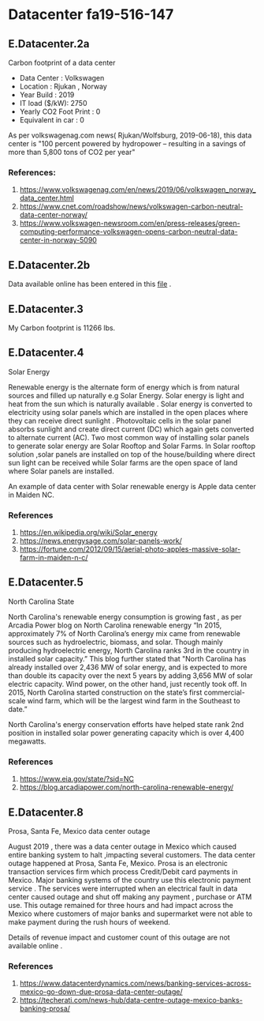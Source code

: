 # Datacenter fa19-516-147

## E.Datacenter.2a

Carbon footprint of a data center

* Data Center : Volkswagen
* Location : Rjukan , Norway
* Year Build : 2019
* IT load ($/kW): 2750
* Yearly CO2 Foot Print : 0
* Equivalent in car : 0

As per volkswagenag.com news( Rjukan/Wolfsburg, 2019-06-18), this data center is "100 percent powered by hydropower – resulting in a savings of more than 5,800 tons of CO2 per year"

### References: 
1. <https://www.volkswagenag.com/en/news/2019/06/volkswagen_norway_data_center.html>
1. <https://www.cnet.com/roadshow/news/volkswagen-carbon-neutral-data-center-norway/>
1. <https://www.volkswagen-newsroom.com/en/press-releases/green-computing-performance-volkswagen-opens-carbon-neutral-data-center-in-norway-5090>

## E.Datacenter.2b

Data available online has been entered in this [file](<https://docs.google.com/spreadsheets/d/1gh869zfjA4sVxL8-ga0af2_HLTTuOoD1IReuRSrbq4I/edit#gid=0>) .

## E.Datacenter.3

My Carbon footprint is 11266 lbs.

## E.Datacenter.4

Solar Energy

Renewable energy is the alternate form of energy which is from natural sources and filled up naturally e.g Solar Energy. 
Solar energy is light and heat from the sun which is naturally available .
Solar energy is converted to electricity using solar panels which are installed in the open places where they can receive direct sunlight . 
Photovoltaic cells in the solar panel absorbs sunlight and create direct current (DC) which again gets converted to alternate current (AC).
Two most common way of installing solar panels to generate solar energy are Solar Rooftop and Solar Farms. In Solar rooftop solution  ,solar panels are installed on top of the house/building where direct sun light can be received while Solar farms are the open space of land where Solar panels are installed.

An example of data center with Solar renewable energy is Apple data center in Maiden NC. 

### References 

1. <https://en.wikipedia.org/wiki/Solar_energy>
1. <https://news.energysage.com/solar-panels-work/>
1. <https://fortune.com/2012/09/15/aerial-photo-apples-massive-solar-farm-in-maiden-n-c/>


## E.Datacenter.5

North Carolina State

North  Carolina's renewable energy consumption is growing fast , as per Arcadia Power blog on North Carolina renewable energy “In 2015, approximately 7% of North Carolina’s energy mix came from renewable sources such as hydroelectric, biomass, and solar. Though mainly producing hydroelectric energy, North Carolina ranks 3rd in the country in installed solar capacity.” This blog further stated that "North Carolina has already installed over 2,436 MW of solar energy, and is expected to more than double its capacity over the next 5 years by adding 3,656 MW of solar electric capacity. Wind power, on the other hand, just recently took off. In 2015, North Carolina started construction on the state’s first commercial-scale wind farm, which will be the largest wind farm in the Southeast to date.”

North Carolina's energy conservation efforts have helped state rank 2nd position in installed solar power generating capacity which is over 4,400 megawatts. 

### References 

1. <https://www.eia.gov/state/?sid=NC>
1. <https://blog.arcadiapower.com/north-carolina-renewable-energy/>


## E.Datacenter.8

Prosa, Santa Fe, Mexico data center outage

August 2019 , there was a data center outage in Mexico which caused entire banking system to halt ,impacting several customers.
The data center outage happened at Prosa, Santa Fe, Mexico. Prosa is  an electronic transaction services firm which process Credit/Debit card payments in Mexico. Major banking systems of the country use this electronic payment service . The services were interrupted when an electrical fault in data center caused outage and shut off making any payment , purchase or ATM use.
This outage remained for three hours and had impact across the Mexico where customers of major banks and supermarket were not able to make payment during the rush hours of weekend. 

Details of revenue impact and customer count of this outage are not available online .  

### References 
1. <https://www.datacenterdynamics.com/news/banking-services-across-mexico-go-down-due-prosa-data-center-outage/>
1. <https://techerati.com/news-hub/data-centre-outage-mexico-banks-banking-prosa/>


